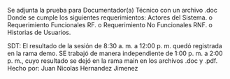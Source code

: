 Se adjunta la prueba para Documentador(a) Técnico con un archivo .doc
Donde se cumple los siguientes requerimientos:
Actores del Sistema.
o	Requerimiento Funcionales RF.
o	Requerimiento No Funcionales RNF.
o	Historias de Usuarios.

SDT: El resultado de la sesión de 8:30 a. m. a 12:00 p. m. quedó registrada en la rama demo. SE trabajó de manera independiente de 1:00 p. m. a 2:00 p. m., cuyo resultado se dejó en la rama main en los archivos .doc y .pdf.
Hecho por: Juan Nicolas Hernandez Jimenez
